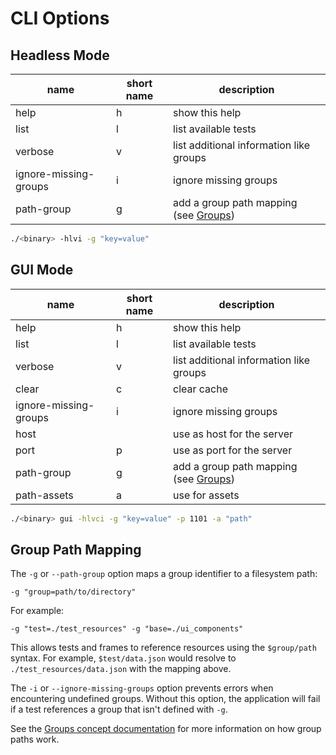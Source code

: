 # CLI Options

## Headless Mode

| name    | short name | description                             |
|---------|------------|-----------------------------------------|
| help    | h          | show this help                          |
| list    | l          | list available tests                    |
| verbose | v          | list additional information like groups |
| ignore-missing-groups | i | ignore missing groups              |
| path-group | g       | add a group path mapping (see [Groups](./03-concepts.md#group)) |

```bash
./<binary> -hlvi -g "key=value"
```

## GUI Mode

| name    | short name | description                             |
|---------|------------|-----------------------------------------|
| help    | h          | show this help                          |
| list    | l          | list available tests                    |
| verbose | v          | list additional information like groups |
| clear   | c          | clear cache                             |
| ignore-missing-groups | i | ignore missing groups              |
| host    |            | use as host for the server              |
| port    | p          | use as port for the server              |
| path-group  | g      | add a group path mapping (see [Groups](./03-concepts.md#group)) |
| path-assets | a      | use for assets                          |

```bash
./<binary> gui -hlvci -g "key=value" -p 1101 -a "path"
```

## Group Path Mapping

The `-g` or `--path-group` option maps a group identifier to a filesystem path:

```
-g "group=path/to/directory"
```

For example:
```
-g "test=./test_resources" -g "base=./ui_components"
```

This allows tests and frames to reference resources using the `$group/path` syntax. For example, `$test/data.json` would resolve to `./test_resources/data.json` with the mapping above.

The `-i` or `--ignore-missing-groups` option prevents errors when encountering undefined groups. Without this option, the application will fail if a test references a group that isn't defined with `-g`.

See the [Groups concept documentation](./03-concepts.md#group) for more information on how group paths work.
